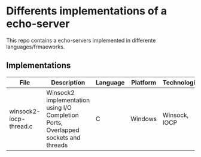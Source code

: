 # Differents implementations of a echo-server

This repo contains a echo-servers implemented in differente languages/frmaeworks.

## Implementations

| File                   | Description                                                                    | Language | Platform | Technologies  |
|------------------------|--------------------------------------------------------------------------------|----------|----------|---------------|
| winsock2-iocp-thread.c | Winsock2 implementation using I/O Completion Ports, Overlapped sockets and threads |     C    | Windows  | Winsock, IOCP |